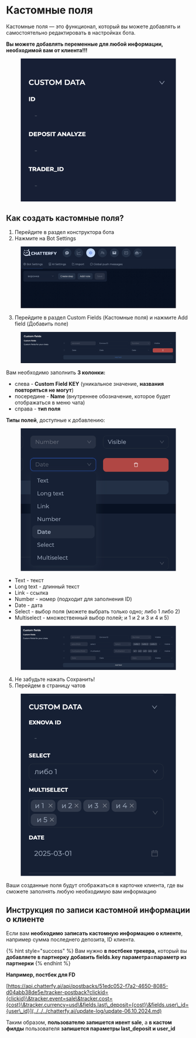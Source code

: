 # Кастомные поля

Кастомные поля — это функционал, который вы можете добавлять и самостоятельно редактировать в настройках бота.&#x20;

**Вы можете добавлять переменные для любой информации, необходимой вам от клиента!!!**

<figure><img src="../../../.gitbook/assets/CleanShot 2024-09-24 at 16.48.09@2x.png" alt=""><figcaption></figcaption></figure>



## Как создать кастомные поля?&#x20;

1. Перейдите в раздел конструктора бота&#x20;
2. Нажмите на Bot Settings

<figure><img src="../../../.gitbook/assets/image (118).png" alt=""><figcaption></figcaption></figure>

3. Перейдите в раздел Custom Fields (Кастомные поля) и нажмите Add field (Добавить поле)

<figure><img src="../../../.gitbook/assets/image (120).png" alt=""><figcaption></figcaption></figure>

Вам необходимо заполнить **3 колонки:**&#x20;

* слева - **Custom Field KEY**  (уникальное значение, **названия повторяться не могут**)
* посередине - **Name**  (внутреннее обозначение, которое будет отображаться в меню чата)&#x20;
* cправа - **тип поля**



**Типы полей**, доступные к добавлению:

<figure><img src="../../../.gitbook/assets/image (121).png" alt=""><figcaption></figcaption></figure>

* Text - текст&#x20;
* Long text - длинный текст
* Link - ссылка&#x20;
* Number - номер (подходит для заполнения ID)
* Date - дата&#x20;
* Select - выбор поля (можете выбрать только одно; либо 1 либо 2)&#x20;
* Multiselect - множественный выбор полей; и 1 и 2 и 3 и 4 и 5)

<figure><img src="../../../.gitbook/assets/image (123).png" alt=""><figcaption></figcaption></figure>

4. Не забудьте нажать Сохранить!
5. Перейдем в страницу чатов&#x20;

<figure><img src="../../../.gitbook/assets/image (124).png" alt=""><figcaption></figcaption></figure>

Ваши созданные поля будут отображаться в карточке клиента, где вы сможете заполнять любую необходимую вам информацию

## Инструкция по записи кастомной информации о клиенте&#x20;



Если вам **необходимо записать кастомную информацию о клиенте**, например сумма последнего депозита, ID клиента.&#x20;

{% hint style="success" %}
Вам нужно **в постбеке трекера,** который вы **добавляете в партнерку** **добавить fields.key параметра=параметр из партнерки**&#x20;
{% endhint %}

**Например, постбек для FD**&#x20;

[https://api.chatterfy.ai/api/postbacks/51edc052-f7a2-4650-8085-d04abb38de5e/tracker-postback?clickid={clickid}\&tracker.event=sale\&tracker.cost={cost}\&tracker.currency=usd\&fields.last\_deposit={cost}\&fields.user\_id={user\_id}](../../../chatterfy.ai/update-log/update-06.10.2024.md)

Таким образом,  **пользователю запишется ивент sale**, а **в кастом филды** пользователя **запишется параметры last\_deposit и user\_id**

